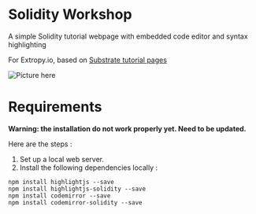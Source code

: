 # Solidity Workshop
A simple Solidity tutorial webpage with embedded code editor and syntax highlighting

For Extropy.io, based on [Substrate tutorial pages](https://substrate.dev/substrate-collectables-workshop/#/1/creating-a-storage-value?id=working-with-a-storage-value)

![Picture here](https://ibb.co/swx3wYk)

# Requirements

**Warning: the installation do not work properly yet. Need to be updated.**

Here are the steps :

1) Set up a local web server.
2) Install the following dependencies locally :


```
npm install highlightjs --save
npm install highlightjs-solidity --save
npm install codemirror --save
npm install codemirror-solidity --save
```
